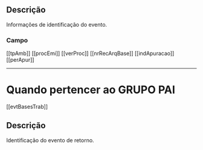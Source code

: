 ## Descrição
Informações de identificação do evento.

### Campo
[[tpAmb]]
[[procEmi]]
[[verProc]]
[[nrRecArqBase]]
[[indApuracao]]
[[perApur]]




---
# Quando pertencer ao GRUPO PAI
[[evtBasesTrab]]
## Descrição
Identificação do evento de retorno.
